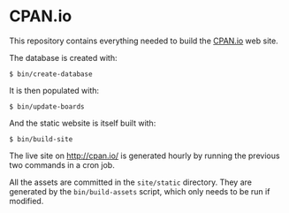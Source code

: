 # CPAN.io

This repository contains everything needed to build the
[CPAN.io](http://cpan,io/) web site.

The database is created with:

    $ bin/create-database

It is then populated with:

    $ bin/update-boards

And the static website is itself built with:

    $ bin/build-site

The live site on <http://cpan.io/> is generated hourly by running the
previous two commands in a cron job.

All the assets are committed in the `site/static` directory.
They are generated by the `bin/build-assets` script, which only needs
to be run if modified.
